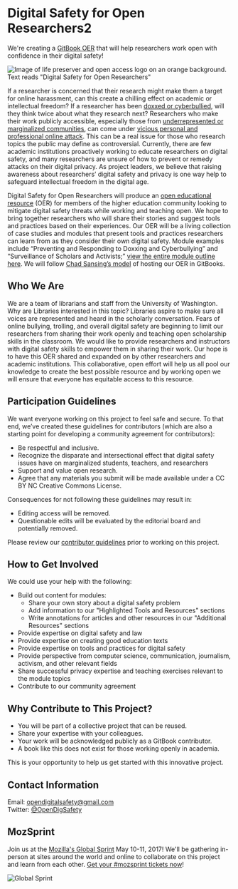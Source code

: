 # Digital Safety for Open Researchers2

We're creating a [GitBook OER](https://digital-safety-for-open-research.gitbook.io/project/) that will help researchers work open with confidence in their digital safety!


![Image of life preserver and open access logo on an orange background. Text reads "Digital Safety for Open Researchers"](https://lh3.googleusercontent.com/FJb_pAAj4BOc9BjIyIXyDKAvMdYhPZnyOaptO8uOXEYuIO3Z3T511RaM9ysySBpro1RABf6nhsGE2AvqXjjOYHupQK67Z3u9dP_kcfbcde1Q2B_5LwfNeOR_g-MeSSwK3-1LPRe9=w2400)

If a researcher is concerned that their research might make them a target for online harassment, can this create a chilling effect on academic or intellectual freedom? If a researcher has been [doxxed or cyberbullied](http://femtechnet.org/csov/csov-key-termsdefinitions/), will they think twice about what they research next? Researchers who make their work publicly accessible, especially those from [underrepresented or marginalized communities](https://www.chronicle.com/article/The-Ugly-Truth-of-Being-a/243234), can come under [vicious personal and professional online attack](https://www.npr.org/sections/ed/2018/04/04/590928008/professor-harassment). This can be a real issue for those who research topics the public may define as controversial. Currently, there are few academic institutions proactively working to educate researchers on digital safety, and many researchers are unsure of how to prevent or remedy attacks on their digital privacy. As project leaders, we believe that raising awareness about researchers’ digital safety and privacy is one way help to safeguard intellectual freedom in the digital age. 

Digital Safety for Open Researchers will produce an [open educational resource](https://en.wikipedia.org/wiki/Open_educational_resources) (OER) for members of the higher education community looking to mitigate digital safety threats while working and teaching open. We hope to bring together researchers who will share their stories and suggest tools and practices based on their experiences. Our OER will be a living collection of case studies and modules that present tools and practices researchers can learn from as they consider their own digital safety. Module examples include “Preventing and Responding to Doxxing and Cyberbullying” and “Surveillance of Scholars and Activists;” [view the entire module outline here](https://github.com/opendigitalsafety/Digital-Safety-for-Open-Researchers/blob/master/TEXT/OUTLINE.md). We will follow [Chad Sansing’s model](https://legacy.gitbook.com/book/chadsansing/open-facilitation/details) of hosting our OER in GitBooks. 


## Who We Are
We are a team of librarians and staff from the University of Washington. Why are Libraries interested in this topic?  Libraries aspire to make sure all voices are represented and heard in the scholarly conversation. Fears of online bullying, trolling, and overall digital safety are beginning to limit our researchers from sharing their work openly and teaching open scholarship skills in the classroom. We would like to provide researchers and instructors with digital safety skills to empower them in sharing their work. Our hope is to have this OER shared and expanded on by other researchers and academic institutions. This collaborative, open effort will help us all pool our knowledge to create the best possible resource and by working open we will ensure that everyone has equitable access to this resource. 


## Participation Guidelines

We want everyone working on this project to feel safe and secure.  To that end, we’ve created these guidelines for contributors (which are also a starting point for developing a community agreement for contributors):

+ Be respectful and inclusive. 
+ Recognize the disparate and intersectional effect that digital safety issues have on marginalized students, teachers, and researchers
+ Support and value open research.  
+ Agree that any materials you submit will be made available under a CC BY NC Creative Commons License.

Consequences for not following these guidelines may result in:
+ Editing access will be removed.
+ Questionable edits will be evaluated by the editorial board and potentially removed.

Please review our [contributor guidelines](https://github.com/opendigitalsafety/Digital-Safety-for-Open-Researchers/blob/master/COMMUNITY_AGREEMENT.md) prior to working on this project.

 ## How to Get Involved 
 
 We could use your help with the following:

+ Build out content for modules:
  + Share your own story about a digital safety problem
  + Add information to our "Highlighted Tools and Resources" sections
  + Write annotations for articles and other resources in our "Additional Resources" sections
+ Provide expertise on digital safety and law
+ Provide expertise on creating good education texts
+ Provide expertise on tools and practices for digital safety
+ Provide perspective from computer science, communication, journalism, activism, and other relevant fields
+ Share successful privacy expertise and teaching exercises relevant to the module topics
+ Contribute to our community agreement 

## Why Contribute to This Project?

+ You will be part of a collective project that can be reused.  
+ Share your expertise with your colleagues.  
+ Your work will be acknowledged publicly as a GitBook contributor.  
+ A book like this does not exist for those working openly in academia.  

This is your opportunity to help us get started with this innovative project.

## Contact Information
Email: opendigitalsafety@gmail.com
<br>Twitter: [@OpenDigSafety](https://twitter.com/OpenDigSafety)


## MozSprint

Join us at the [Mozilla's Global Sprint](hhttps://foundation.mozilla.org/opportunity/global-sprint/) May 10-11, 2017! We'll be gathering in-person at sites around the world and online to collaborate on this project and learn from each other. [Get your #mozsprint tickets now](https://foundation.mozilla.org/opportunity/global-sprint/register/)!

![Global Sprint](https://user-images.githubusercontent.com/617994/37716586-3b0397a0-2cf5-11e8-8c6f-bad01f67f50e.jpg)
